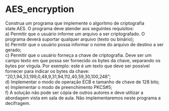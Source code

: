# AES_encryption

Construa um programa que implemente o algoritmo de criptografia state.AES. O programa deve atender aos seguintes
requisitos:
<BR> a) Permitir que o usuário informe um arquivo a ser criptografado. O programa deverá suportar qualquer arquivo
(texto ou binário);
<BR> b) Permitir que o usuário possa informar o nome do arquivo de destino a ser gerado;
<BR> c) Permitir que o usuário forneça a chave de criptografia. Deve ser um campo texto em que possa ser fornecido os
bytes da chave, separando os bytes por vírgula. Por exemplo: este é um texto que deve ser possível fornecer para
indicar os bytes da chave: “20,1,94,33,199,0,48,9,31,94,112,40,59,30,100,248”;
<BR> d) Implementar o modo de operação ECB e tamanho de chave de 128 bits;
<BR> e) Implementar o modo de preenchimento PKCS#5;
<BR> f) A solução não pode ser cópia de outros autores e deve utilizar a abordagem vista em sala de aula.
Não implementaremos neste programa a decifragem.
